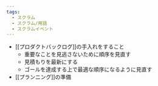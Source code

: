 ```yaml
---
tags:
  - スクラム
  - スクラム/用語
  - スクラムイベント
---
```

- [[プロダクトバックログ]]の手入れをすること
	- 重要なことを見逃さないために順序を見直す
	- 見積もりを最新にする
	- ゴールを達成する上で最適な順序になるように見直す
- [[プランニング]]の準備